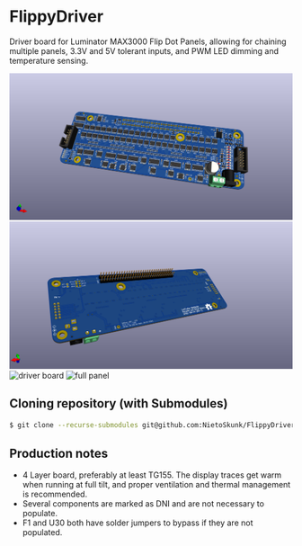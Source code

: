 # FlippyDriver

Driver board for Luminator MAX3000 Flip Dot Panels, allowing for chaining multiple panels, 3.3V and 5V tolerant inputs, and PWM LED dimming and temperature sensing.

![top](static/images/FlippyDriver-Top.png)
![bottom](static/images/FlippyDriver-Bottom.png)
![driver board](static/images/FlippyDriver-Driver.png)
![full panel](static/images/FlippyDriver-FullPanel.png)

## Cloning repository (with Submodules)

```bash
$ git clone --recurse-submodules git@github.com:NietoSkunk/FlippyDriver.git
```

## Production notes

* 4 Layer board, preferably at least TG155. The display traces get warm when running at full tilt, and proper ventilation and thermal management is recommended.
* Several components are marked as DNI and are not necessary to populate. 
* F1 and U30 both have solder jumpers to bypass if they are not populated.
